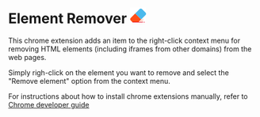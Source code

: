 # Element Remover ![alt logo](./ic32.png "Element Remover") 
This chrome extension adds an item to the right-click context menu for removing HTML elements (including iframes from other domains) from the web pages.

Simply righ-click on the element you want to remove and select the "Remove element" option from the context menu.

For instructions about how to install chrome extensions manually, refer to [Chrome developer guide](https://developer.chrome.com/extensions/getstarted)

